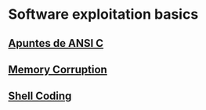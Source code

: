 # Software exploitation basics

## [Apuntes de ANSI C](./ret2war-notes/level-1/C.md)
## [Memory Corruption](./ret2war-notes/level-3/memory-corruption.md)
## [Shell Coding](./ret2war-notes/level-4/shellcodes.md)